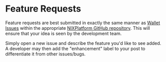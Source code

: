 # Feature Requests

Feature requests are best submitted in exactly the same manner as [Wallet Issues](how-to-log-an-issue.md) within the appropriate [NIXPlatform GitHub repository](https://github.com/NixPlatform). This will ensure that your idea is seen by the development team.

Simply open a new issue and describe the feature you'd like to see added. A developer may then add the "enhancement" label to your post to differentiate it from other issues/bugs.

